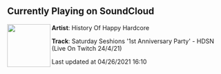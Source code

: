 ## Currently Playing on SoundCloud

[<img align="left" width="100" src="https://i1.sndcdn.com/artworks-zdgYEF9J8OayULN5-7l1QQA-t500x500.jpg">](https://soundcloud.com/historyofhappyhardcore/saturday-seshions-1st-anniversary-party-hdsn-live-on-twitch-24421)

**Artist**: History Of Happy Hardcore 

**Track**: Saturday Seshions '1st Anniversary Party' - HDSN (Live On Twitch 24/4/21)

Last updated at 04/26/2021 16:10

